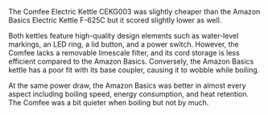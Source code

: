 The Comfee Electric Kettle CEKG003 was slightly cheaper than the Amazon Basics Electric Kettle F-625C but it scored slightly lower as well.

Both kettles feature high-quality design elements such as water-level markings, an LED ring, a lid button, and a power switch. However, the Comfee lacks a removable limescale filter, and its cord storage is less efficient compared to the Amazon Basics. Conversely, the Amazon Basics kettle has a poor fit with its base coupler, causing it to wobble while boiling.

At the same power draw, the Amazon Basics was better in almost every aspect including boiling speed, energy consumption, and heat retention. The Comfee was a bit quieter when boiling but not by much.